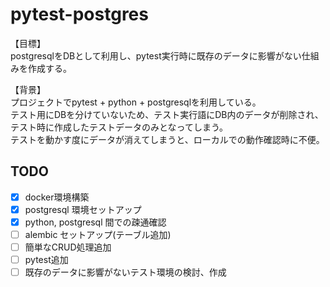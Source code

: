# pytest-postgres
【目標】  
postgresqlをDBとして利用し、pytest実行時に既存のデータに影響がない仕組みを作成する。

【背景】  
プロジェクトでpytest + python + postgresqlを利用している。  
テスト用にDBを分けていないため、テスト実行語にDB内のデータが削除され、テスト時に作成したテストデータのみとなってしまう。  
テストを動かす度にデータが消えてしまうと、ローカルでの動作確認時に不便。  


## TODO
- [x] docker環境構築
- [x] postgresql 環境セットアップ
- [x] python, postgresql 間での疎通確認
- [ ] alembic セットアップ(テーブル追加)
- [ ] 簡単なCRUD処理追加
- [ ] pytest追加
- [ ] 既存のデータに影響がないテスト環境の検討、作成
